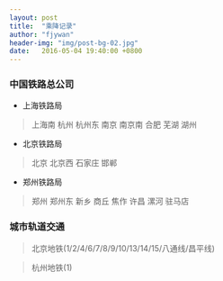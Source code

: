 ```yaml
---
layout: post
title:  "乘降记录"
author: "fjywan"
header-img: "img/post-bg-02.jpg"
date:   2016-05-04 19:40:00 +0800
---
```


### 中国铁路总公司

- 上海铁路局

> 上海南 杭州 杭州东 南京 南京南 合肥 芜湖 湖州

- 北京铁路局

> 北京 北京西 石家庄 邯郸

- 郑州铁路局
> 郑州 郑州东 新乡 商丘 焦作 许昌 漯河 驻马店

### 城市轨道交通

> 北京地铁(1/2/4/6/7/8/9/10/13/14/15/八通线/昌平线)

> 杭州地铁(1)




